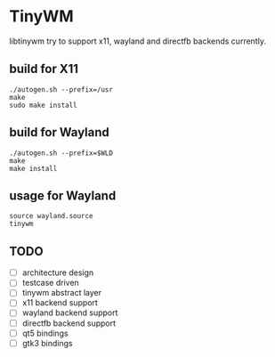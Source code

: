 # TinyWM

libtinywm try to support x11, wayland and directfb backends currently.


## build for X11

```
./autogen.sh --prefix=/usr
make
sudo make install
```


## build for Wayland

```
./autogen.sh --prefix=$WLD
make
make install
```


## usage for Wayland

```
source wayland.source
tinywm
```


## TODO

- [ ] architecture design
- [ ] testcase driven
- [ ] tinywm abstract layer
- [ ] x11 backend support
- [ ] wayland backend support
- [ ] directfb backend support
- [ ] qt5 bindings
- [ ] gtk3 bindings
